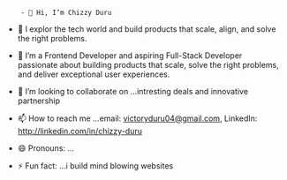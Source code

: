         - 👋 Hi, I’m Chizzy Duru
- 👀 I  explor the tech world and build products that scale, align, and solve the right problems. 
- 🌱 I’m a Frontend Developer and aspiring Full-Stack Developer passionate about building products that scale, solve the right problems, and deliver exceptional user experiences.
- 💞️ I’m looking to collaborate on ...intresting deals and innovative partnership
- 📫 How to reach me ...email: victoryduru04@gmail.com, LinkedIn: http://linkedin.com/in/chizzy-duru

- 😄 Pronouns: ...
- ⚡ Fun fact: ...i build mind blowing websites

<!---
victoryduru24/victoryduru24 is a ✨ special ✨ repository because its `README.md` (this file) appears on your GitHub profile.
You can click the Preview link to take a look at your changes.
--->
